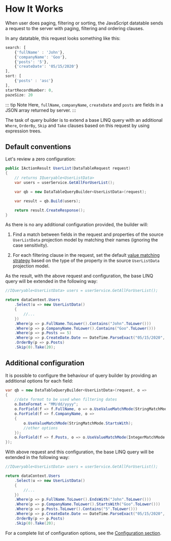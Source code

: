﻿# How It Works

When user does paging, filtering or sorting, the JavaScript datatable sends a request to the server with paging, filtering and ordering clauses.

In any datatable, this request looks something like this:

```js
search: [
    {'fullName' : 'John'},
    {'companyName': 'Goo'},
    {'posts': '5'},
    {'createDate': '05/15/2020'}
],
sort: [
    {'posts' : 'asc'}
],
startRecordNumber: 0,
pazeSize: 20
```

::: tip Note
Here, `fullName`, `companyName`, `createDate` and `posts` are fields in a JSON array returned by server.
:::

The task of query builder is to extend a base LINQ query with an additional `Where`, `OrderBy`, `Skip` and `Take` clauses based on this request by using expression trees.

## Default conventions

Let's review a zero configuration:

```c#
public IActionResult UserList(DataTableRequest request)
{
    // returns IQueryable<UserListData>
    var users = userService.GetAllForUserList();

    var qb = new DataTableQueryBuilder<UserListData>(request);

    var result = qb.Build(users);

    return result.CreateResponse();
}
```

As there is no any additional configuration provided, the builder will:
   
   1. Find a match between fields in the request and properties of the source `UserListData` projection model by matching their names (ignoring the case sensitivity).

   2. For each filtering clause in the request, set the default [value matching strategy](value-matching) based on the type of the property in the source `UserListData` projection model.

As the result, with the above request and configuration, the base LINQ query will be extended in the following way:

```c#
//IQueryable<UserListData> users = userService.GetAllForUserList();

return dataContext.Users
    .Select(u => new UserListData()
    {
        //...
    })
    .Where(p => p.FullName.ToLower().Contains("John".ToLower()))
    .Where(p => p.CompanyName.ToLower().Contains("Goo".ToLower()))
    .Where(p => p.Posts == 5)
    .Where(p => p.CreateDate.Date == DateTime.ParseExact("05/15/2020", "MM/dd/yyyy", CultureInfo.InvariantCulture))
    .OrderBy(p => p.Posts)
    .Skip(0).Take(20);
```

## Additional configuration

It is possible to configure the behaviour of query builder by providing an additional options for each field:

```c#
var qb = new DataTableQueryBuilder<UserListData>(request, o =>
{
    //date format to be used when filtering dates
    o.DateFormat = "MM/dd/yyyy";
    o.ForField(f => f.FullName, o => o.UseValueMatchMode(StringMatchMode.EndsWith));
    o.ForField(f => f.CompanyName, o =>
    {
        o.UseValueMatchMode(StringMatchMode.StartsWith);
        //other options
    });
    o.ForField(f => f.Posts, o => o.UseValueMatchMode(IntegerMatchMode.Contains));
});
```

With above request and this configuration, the base LINQ query will be extended in the following way:

```c#
//IQueryable<UserListData> users = userService.GetAllForUserList();

return dataContext.Users
    .Select(u => new UserListData()
    {
        //...
    })
    .Where(p => p.FullName.ToLower().EndsWith("John".ToLower()))
    .Where(p => p.CompanyName.ToLower().StartsWith("Goo".ToLower()))
    .Where(p => p.Posts.ToLower().Contains("5".ToLower()))
    .Where(p => p.CreateDate.Date == DateTime.ParseExact("05/15/2020", "MM/dd/yyyy", CultureInfo.InvariantCulture))
    .OrderBy(p => p.Posts)
    .Skip(0).Take(20);
```

For a complete list of configuration options, see the [Configuration section](configuration/builder-options).